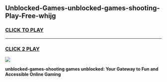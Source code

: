
## Unblocked-Games-unblocked-games-shooting-Play-Free-whijg
<h3>
<a href="https://premium76.site?title=unblocked-games-shooting&ref=20A">CLICK TO PLAY</a></h3>
<hr>

<h3>
<a href="https://premium76.site?title=unblocked-games-shooting&ref=20A">CLICK 2 PLAY</a>
  
</h3>

<a href="https://premium76.site?title=unblocked-games-shooting&ref=20A"><img src="https://clearcache.store/games.png"></a>


**unblocked-games-shooting games unblocked: Your Gateway to Fun and Accessible Online Gaming**
